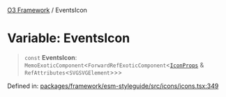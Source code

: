 [O3 Framework](../API.md) / EventsIcon

# Variable: EventsIcon

> `const` **EventsIcon**: `MemoExoticComponent`\<`ForwardRefExoticComponent`\<[`IconProps`](../type-aliases/IconProps.md) & `RefAttributes`\<`SVGSVGElement`\>\>\>

Defined in: [packages/framework/esm-styleguide/src/icons/icons.tsx:349](https://github.com/openmrs/openmrs-esm-core/blob/main/packages/framework/esm-styleguide/src/icons/icons.tsx#L349)
